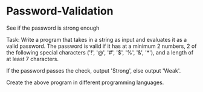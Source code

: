 # Password-Validation
See if the password is strong enough

Task:
Write a program that takes in a string as input and evaluates it as a valid password. The password is valid if it has at a minimum 2 numbers, 2 of the following special characters ('!', '@', '#', '$', '%', '&', '*'), and a length of at least 7 characters.

If the password passes the check, output 'Strong', else output 'Weak'.

Create the above program in different programming languages.
